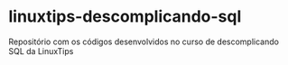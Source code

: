 # linuxtips-descomplicando-sql
Repositório com os códigos desenvolvidos no curso de descomplicando SQL da LinuxTips

